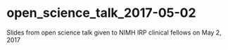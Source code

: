 # open_science_talk_2017-05-02
Slides from open science talk given to NIMH IRP clinical fellows on May 2, 2017
